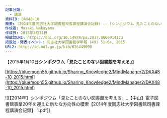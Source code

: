 ```yaml
---
記事分類:
  - 講演
資料ID: DAX48-10
概要: (2014年度同志社大学図書館司書課程講演会記録) -- (シンポジウム 見たことのない図書館を考える)
作成者: Masaki Nakayama
作成日: 2015年3月31日
掲載誌URI: https://doi.org/10.14988/pa.2017.0000014113
掲載誌・発表イベント: 同志社大学図書館学年報 (40) 51-64, 2015
URL2: http://id.ndl.go.jp/bib/026449098
---
```

【2015年1月10日**シンポジウム「見たことのない図書館を考える」**】

[https://bluemoon55.github.io/Sharing_Knowledge2/MindManager2/DAX48-10_2015.html](https://bluemoon55.github.io/Sharing_Knowledge2/MindManager2/DAX48-10_2015.html)

  

![[【2014年】シンポジウム「見たことのない図書館を考える」_【中山】電子図書館事業20年を迎えた新たな方向性の模索【2014年度同志社大学図書館司書課程講演会記録】 1.pdf]]

